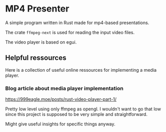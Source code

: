 # MP4 Presenter

A simple program written in Rust made for mp4-based presentations.

The crate `ffmpeg-next` is used for reading the input video files.

The video player is based on egui.

## Helpful ressources

Here is a collection of useful online ressources for implementing a media player.

### Blog article about media player implementation

<https://999eagle.moe/posts/rust-video-player-part-1/>

Pretty low level using only ffmpeg as opengl. I wouldn't want to go that low since
this project is supposed to be very simple and straightforward.

Might give useful insights for specific things anyway.
